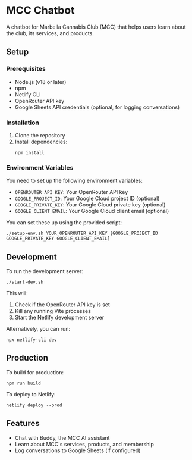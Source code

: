 # MCC Chatbot

A chatbot for Marbella Cannabis Club (MCC) that helps users learn about the club, its services, and products.

## Setup

### Prerequisites

- Node.js (v18 or later)
- npm
- Netlify CLI
- OpenRouter API key
- Google Sheets API credentials (optional, for logging conversations)

### Installation

1. Clone the repository
2. Install dependencies:
   ```
   npm install
   ```

### Environment Variables

You need to set up the following environment variables:

- `OPENROUTER_API_KEY`: Your OpenRouter API key
- `GOOGLE_PROJECT_ID`: Your Google Cloud project ID (optional)
- `GOOGLE_PRIVATE_KEY`: Your Google Cloud private key (optional)
- `GOOGLE_CLIENT_EMAIL`: Your Google Cloud client email (optional)

You can set these up using the provided script:

```
./setup-env.sh YOUR_OPENROUTER_API_KEY [GOOGLE_PROJECT_ID GOOGLE_PRIVATE_KEY GOOGLE_CLIENT_EMAIL]
```

## Development

To run the development server:

```
./start-dev.sh
```

This will:
1. Check if the OpenRouter API key is set
2. Kill any running Vite processes
3. Start the Netlify development server

Alternatively, you can run:

```
npx netlify-cli dev
```

## Production

To build for production:

```
npm run build
```

To deploy to Netlify:

```
netlify deploy --prod
```

## Features

- Chat with Buddy, the MCC AI assistant
- Learn about MCC's services, products, and membership
- Log conversations to Google Sheets (if configured)
